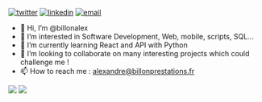 [![twitter](https://img.shields.io/badge/twitter--lightgrey?style=social&logo=twitter)](https://twitter.com/AlexandreBill)
[![linkedin](https://img.shields.io/badge/linkedin--lightgrey?style=social&logo=linkedin)](https://www.linkedin.com/in/alexandrebillon/)
[![email](https://img.shields.io/badge/email--lightgrey?style=social&logo=gmail)](mailto:alexandre@billonprestations.fr)

- 👋 Hi, I’m @billonalex
- 👀 I’m interested in Software Development, Web, mobile, scripts, SQL...
- 🌱 I’m currently learning React and API with Python
- 💞️ I’m looking to collaborate on many interesting projects which could challenge me !
- 📫 How to reach me : alexandre@billonprestations.fr


![](https://github-readme-stats.vercel.app/api/top-langs/?username=billonalex&theme=radical&hide_langs_below=8)
![](https://github-readme-stats.vercel.app/api?username=billonalex&show_icons=true&theme=radical&count_private=true)

<!---
billonalex/billonalex is a ✨ special ✨ repository because its `README.md` (this file) appears on your GitHub profile.
You can click the Preview link to take a look at your changes.
--->
